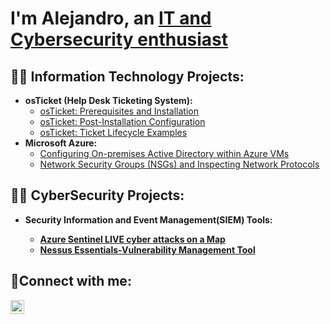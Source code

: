 <h1> I'm Alejandro, an <a href="https://www.linkedin.com/in/alejandro-chongo-a0881a28b">IT and Cybersecurity enthusiast</a></h1>

<h2>👨‍💻 Information Technology Projects:</h2>

- <b>osTicket (Help Desk Ticketing System):</b>
  - [osTicket: Prerequisites and Installation](https://github.com/ale1259/osticket-prereqs)
  - [osTicket: Post-Installation Configuration](https://github.com/ale1259/post-install-config)
  - [osTicket: Ticket Lifecycle Examples](https://github.com/ale1259/ticket-lifecycle)
- <b>Microsoft Azure:</b>
  - [Configuring On-premises Active Directory within Azure VMs](https://github.com/ale1259/configure-ad)
  - [Network Security Groups (NSGs) and Inspecting Network Protocols](https://github.com/ale1259/azure-network-protocols)

<h2>👨‍💻 CyberSecurity Projects:</h2>

- <b>Security Information and Event Management(SIEM) Tools:<b>
  - [Azure Sentinel LIVE cyber attacks on a Map](https://github.com/ale1259/SIEM-Azure-Sentinel)
  - [Nessus Essentials-Vulnerability Management Tool](https://github.com/ale1259/Nessus-Essentials)

<h2>🤳Connect with me:</h2>


[<img align="left" alt="Josh | LinkedIn" width="22px" src="https://cdn.jsdelivr.net/npm/simple-icons@v3/icons/linkedin.svg" />][linkedin]



[linkedin]: https://linkedin.com/in/alejandro-chongo-a0881a28b
<!--
**ale1259/ale1259** is a ✨ _special_ ✨ repository because its `README.md` (this file) appears on your GitHub profile.

Here are some ideas to get you started:

- 🔭 I’m currently working on ...
- 🌱 I’m currently learning ...
- 👯 I’m looking to collaborate on ...
- 🤔 I’m looking for help with ...
- 💬 Ask me about ...
- 📫 How to reach me: ...
- 😄 Pronouns: ...
- ⚡ Fun fact: ...
-->
